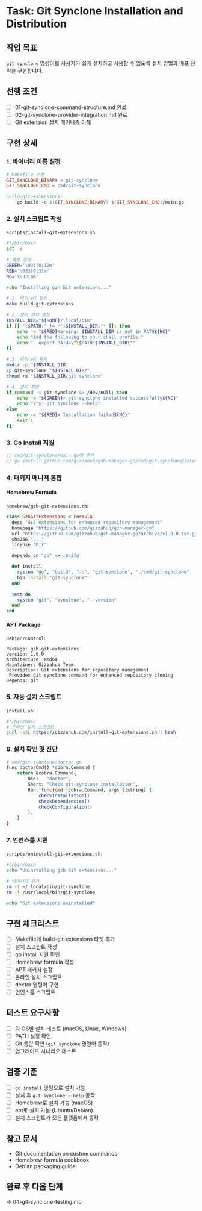 # Task: Git Synclone Installation and Distribution

## 작업 목표
`git synclone` 명령어를 사용자가 쉽게 설치하고 사용할 수 있도록 설치 방법과 배포 전략을 구현합니다.

## 선행 조건
- [ ] 01-git-synclone-command-structure.md 완료
- [ ] 02-git-synclone-provider-integration.md 완료
- [ ] Git extension 설치 메커니즘 이해

## 구현 상세

### 1. 바이너리 이름 설정
```makefile
# Makefile 수정
GIT_SYNCLONE_BINARY = git-synclone
GIT_SYNCLONE_CMD = cmd/git-synclone

build-git-extensions:
	go build -o $(GIT_SYNCLONE_BINARY) $(GIT_SYNCLONE_CMD)/main.go
```

### 2. 설치 스크립트 작성
`scripts/install-git-extensions.sh`:
```bash
#!/bin/bash
set -e

# 색상 정의
GREEN='\033[0;32m'
RED='\033[0;31m'
NC='\033[0m'

echo "Installing gzh Git extensions..."

# 1. 바이너리 빌드
make build-git-extensions

# 2. 설치 위치 결정
INSTALL_DIR="${HOME}/.local/bin"
if [[ ":$PATH:" != *":$INSTALL_DIR:"* ]]; then
    echo -e "${RED}Warning: $INSTALL_DIR is not in PATH${NC}"
    echo "Add the following to your shell profile:"
    echo "  export PATH=\"\$PATH:$INSTALL_DIR\""
fi

# 3. 바이너리 복사
mkdir -p "$INSTALL_DIR"
cp git-synclone "$INSTALL_DIR/"
chmod +x "$INSTALL_DIR/git-synclone"

# 4. 설치 확인
if command -v git-synclone &> /dev/null; then
    echo -e "${GREEN}✓ git-synclone installed successfully${NC}"
    echo "Try: git synclone --help"
else
    echo -e "${RED}✗ Installation failed${NC}"
    exit 1
fi
```

### 3. Go Install 지원
```go
// cmd/git-synclone/main.go에 추가
// go install github.com/gizzahub/gzh-manager-go/cmd/git-synclone@latest
```

### 4. 패키지 매니저 통합

#### Homebrew Formula
`homebrew/gzh-git-extensions.rb`:
```ruby
class GzhGitExtensions < Formula
  desc "Git extensions for enhanced repository management"
  homepage "https://github.com/gizzahub/gzh-manager-go"
  url "https://github.com/gizzahub/gzh-manager-go/archive/v1.0.0.tar.gz"
  sha256 "..."
  license "MIT"

  depends_on "go" => :build

  def install
    system "go", "build", "-o", "git-synclone", "./cmd/git-synclone"
    bin.install "git-synclone"
  end

  test do
    system "git", "synclone", "--version"
  end
end
```

#### APT Package
`debian/control`:
```
Package: gzh-git-extensions
Version: 1.0.0
Architecture: amd64
Maintainer: Gizzahub Team
Description: Git extensions for repository management
 Provides git synclone command for enhanced repository cloning
Depends: git
```

### 5. 자동 설치 스크립트
`install.sh`:
```bash
#!/bin/bash
# 온라인 설치 스크립트
curl -sSL https://gizzahub.com/install-git-extensions.sh | bash
```

### 6. 설치 확인 및 진단
```bash
# cmd/git-synclone/doctor.go
func doctorCmd() *cobra.Command {
    return &cobra.Command{
        Use:   "doctor",
        Short: "Check git-synclone installation",
        Run: func(cmd *cobra.Command, args []string) {
            checkInstallation()
            checkDependencies()
            checkConfiguration()
        },
    }
}
```

### 7. 언인스톨 지원
`scripts/uninstall-git-extensions.sh`:
```bash
#!/bin/bash
echo "Uninstalling gzh Git extensions..."

# 바이너리 제거
rm -f ~/.local/bin/git-synclone
rm -f /usr/local/bin/git-synclone

echo "Git extensions uninstalled"
```

## 구현 체크리스트
- [ ] Makefile에 build-git-extensions 타겟 추가
- [ ] 설치 스크립트 작성
- [ ] go install 지원 확인
- [ ] Homebrew formula 작성
- [ ] APT 패키지 설정
- [ ] 온라인 설치 스크립트
- [ ] doctor 명령어 구현
- [ ] 언인스톨 스크립트

## 테스트 요구사항
- [ ] 각 OS별 설치 테스트 (macOS, Linux, Windows)
- [ ] PATH 설정 확인
- [ ] Git 통합 확인 (`git synclone` 명령어 동작)
- [ ] 업그레이드 시나리오 테스트

## 검증 기준
- [ ] `go install` 명령으로 설치 가능
- [ ] 설치 후 `git synclone --help` 동작
- [ ] Homebrew로 설치 가능 (macOS)
- [ ] apt로 설치 가능 (Ubuntu/Debian)
- [ ] 설치 스크립트가 모든 플랫폼에서 동작

## 참고 문서
- Git documentation on custom commands
- Homebrew formula cookbook
- Debian packaging guide

## 완료 후 다음 단계
→ 04-git-synclone-testing.md